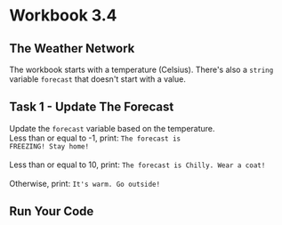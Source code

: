 # Workbook 3.4

## The Weather Network
The workbook starts with a temperature (Celsius). There's also a <code>string</code> variable <code>forecast</code> that doesn't start with a value.

## Task 1 - Update The Forecast
Update the <code>forecast</code> variable based on the temperature.<br>
Less than or equal to -1, print: <code>The forecast is FREEZING! Stay home!</code><br><br>
Less than or equal to 10, print: <code>The forecast is Chilly. Wear a coat!</code><br><br>
Otherwise, print: <code>It's warm. Go outside!</code>

## Run Your Code
